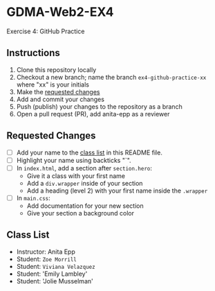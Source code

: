# GDMA-Web2-EX4
Exercise 4: GitHub Practice

## Instructions
1. Clone this repository locally
2. Checkout a new branch; name the branch `ex4-github-practice-xx` where "xx" is your initials
3. Make the [requested changes](#requested-changes)
4. Add and commit your changes
5. Push (publish) your changes to the repository as a branch
6. Open a pull request (PR), add anita-epp as a reviewer

## Requested Changes
- [ ] Add your name to the [class list](#class-list) in this README file.
- [ ] Highlight your name using backticks "`".
- [ ] In `index.html`, add a section after `section.hero`:
   - Give it a class with your first name
   - Add a `div.wrapper` inside of your section
   - Add a heading (level 2) with your first name inside the `.wrapper`
- [ ] In `main.css`:
   - Add documentation for your new section
   - Give your section a background color

## Class List
- Instructor: Anita Epp
- Student: `Zoe Morrill`
- Student: `Viviana Velazquez`
- Student: 'Emily Lambley'
- Student: 'Jolie Musselman'
